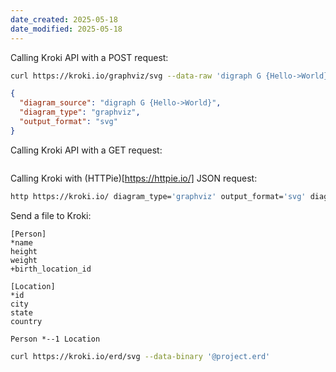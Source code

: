 ```yaml
---
date_created: 2025-05-18
date_modified: 2025-05-18
---
```


Calling Kroki API with a POST request:

```bash
curl https://kroki.io/graphviz/svg --data-raw 'digraph G {Hello->World}'
```


```json
{
  "diagram_source": "digraph G {Hello->World}",
  "diagram_type": "graphviz",
  "output_format": "svg"
}
```

Calling Kroki API with a GET request:

```bash

```

Calling Kroki with (HTTPie)[https://httpie.io/] JSON request:

```bash
http https://kroki.io/ diagram_type='graphviz' output_format='svg' diagram_source='digraph G {Hello->World}'
```

Send a file to Kroki:


```text project.erd
[Person]
*name
height
weight
+birth_location_id

[Location]
*id
city
state
country

Person *--1 Location
```

```bash
curl https://kroki.io/erd/svg --data-binary '@project.erd'
```


